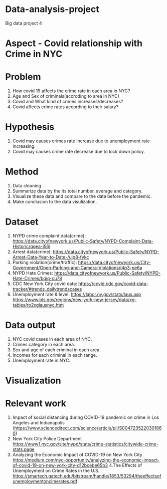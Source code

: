# Data-analysis-project
Big data project 4

# Aspect - Covid relationship with Crime in NYC

# Problem

1. How covid 19 affects the crime rate in each area in NYC?
2. Age and Sex of criminals(accroding to area in NYC)
3. Covid and What kind of crimes increases/decreases?
4. Covid affects crime rates according to their salary?

# Hypothesis

1. Covid may causes crimes rate increase due to unemployment rate increasing.
2. Covid may causes crime rate decrease due to lock down policy.

# Method

1. Data cleaning
2. Summarize data by the its total number, average and category.
3. Visualize these data and compare to the data before the pandemic.
4. Make conclusion to the data visulization.

# Dataset

1. NYPD crime complaint data(crime):
https://data.cityofnewyork.us/Public-Safety/NYPD-Complaint-Data-Historic/qgea-i56i
2. Arrest data(crime):
https://data.cityofnewyork.us/Public-Safety/NYPD-Arrest-Data-Year-to-Date-/uip8-fykc
3. Parking violation(crime/traffic):
https://data.cityofnewyork.us/City-Government/Open-Parking-and-Camera-Violations/i4p3-pe6a
4. NYPD Hate Crimes:
https://data.cityofnewyork.us/Public-Safety/NYPD-Hate-Crimes/bqiq-cu78
5. CDC New York City covid data:
https://covid.cdc.gov/covid-data-tracker/#trends_dailytrendscases
6. Unemployment rate & level:
https://labor.ny.gov/stats/laus.asp
https://www.bls.gov/regions/new-york-new-jersey/data/xg-tables/ro2xglausnyc.htm

# Data output

1. NYC covid cases in each area of NYC.
2. Crimes category in each area.
3. Sex and age of each criminal in each area.
4. Incomes for each criminal in each range.
5. Unemployment rate in NYC.

# Visualization


# Relevant work

1. Impact of social distancing during COVID-19 pandemic on crime in Los Angeles and Indianapolis
(https://www.sciencedirect.com/science/article/pii/S0047235220301860)
2. New York City Police Department 
https://www1.nyc.gov/site/nypd/stats/crime-statistics/citywide-crime-stats.page
3. Analyzing the Economic Impact of COVID-19 on New York City 
https://medium.com/nyc-opportunity/analyzing-the-economic-impact-of-covid-19-on-new-york-city-d12bcebe65b3
4.The Effects of Unemployment on Crime Rates in the U.S.
https://smartech.gatech.edu/bitstream/handle/1853/53294/theeffectsofunemploymentoncimerates.pdf
